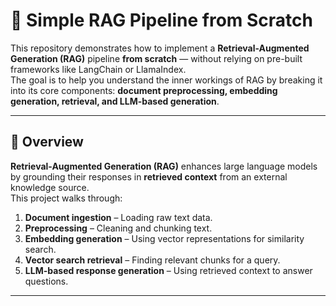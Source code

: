 # 🧠 Simple RAG Pipeline from Scratch

This repository demonstrates how to implement a **Retrieval-Augmented Generation (RAG)** pipeline **from scratch** — without relying on pre-built frameworks like LangChain or LlamaIndex.  
The goal is to help you understand the inner workings of RAG by breaking it into its core components: **document preprocessing, embedding generation, retrieval, and LLM-based generation**.

---

## 📌 Overview

**Retrieval-Augmented Generation (RAG)** enhances large language models by grounding their responses in **retrieved context** from an external knowledge source.  
This project walks through:

1. **Document ingestion** – Loading raw text data.
2. **Preprocessing** – Cleaning and chunking text.
3. **Embedding generation** – Using vector representations for similarity search.
4. **Vector search retrieval** – Finding relevant chunks for a query.
5. **LLM-based response generation** – Using retrieved context to answer questions.

---
